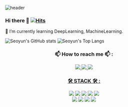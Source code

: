 ![header](https://capsule-render.vercel.app/api?type=SLICE&color=FFB6C1&height=200&section=header&text=Seoyun&fontSize=70&fontColor=000000)

### Hi there 👋 [![Hits](https://hits.seeyoufarm.com/api/count/incr/badge.svg?url=https%3A%2F%2Fgithub.com%2Fseoyun2&count_bg=%23F5C4C4&title_bg=%23ED7575&icon=&icon_color=%23E7E7E7&title=visit&edge_flat=false)](https://hits.seeyoufarm.com)

🌱 I’m currently learning DeepLearning, MachineLearning.

![Seoyun's GitHub stats](https://github-readme-stats.vercel.app/api?username=seoyun2&show_icons=true&theme=buefy)
![Seoyun's Top Langs](https://github-readme-stats.vercel.app/api/top-langs?username=seoyun2&layout=compact&theme=buefy)

### <div align=center> 📫 How to reach me 📫 : </div>

<div align=center> </a>
<a href="mailto:96seoyun@gmail.com" target="_blank"><img src="https://img.shields.io/badge/Gmail-d14836?style=flat-square&logo=Gmail&logoColor=white&link=mailto:96seoyun@gmail.com"/>
<a href="http://instagram.com/seoyun._2" target="_blank"><img src="https://img.shields.io/badge/Instagram-F08080?style=flat-square&logo=Instagram&logoColor=white&link=http://instagram.com/seoyun._2"/>
<a href="mailto:freesy116@naver.com" target="_blank"><img src="https://img.shields.io/badge/Naver-03C75A?style=flat-square&logo=Naver&logoColor=white&link=mailto:freesy116@naver.com"/></div>

### <div align=center>🛠️ STACK 🛠️ : </div>

<div align=center><img src="https://img.shields.io/badge/R-6495ED?style=flat-square&logo=R&logoColor=white"/></a>
<img src="https://img.shields.io/badge/Python-3766AB?style=flat-square&logo=Python&logoColor=white"/></a>
<img src="https://img.shields.io/badge/C++-00599C?style=flat-square&logo=C++&logoColor=white"/></a>
<img src="https://img.shields.io/badge/MySQL-4479A1?style=flat-square&logo=MySQL&logoColor=white"/></a>
<img src="https://img.shields.io/badge/GitHub-181717?style=flat-square&logo=GitHub&logoColor=white"/>
<br>
<img src="https://img.shields.io/badge/VirtualBox-394EFF?style=flat-square&logo=VirtualBox&logoColor=white"/>
<img src="https://img.shields.io/badge/VisualStudio Code-007ACC?style=flat-square&logo=VisualStudioCode&logoColor=white"/>
<img src="https://img.shields.io/badge/MicrosoftExcel-0078D4?style=flat-square&logo=MicrosoftExcel&logoColor=white"/>
<img src="https://img.shields.io/badge/MicrosoftWord-2B579A?style=flat-square&logo=MicrosoftWord&logoColor=white"/></div>
